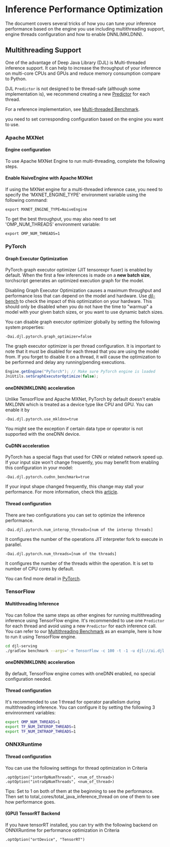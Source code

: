 # Inference Performance Optimization

The document covers several tricks of how you can tune your inference performance based on the engine you use 
including multithreading support, engine threads configuration and how to enable DNNL(MKLDNN).

## Multithreading Support

One of the advantage of Deep Java Library (DJL) is Multi-threaded inference support.
It can help to increase the throughput of your inference on multi-core CPUs and GPUs and reduce
memory consumption compare to Python.

DJL `Predictor` is not designed to be thread-safe (although some implementation is),
we recommend creating a new [Predictor](https://javadoc.io/doc/ai.djl/api/latest/ai/djl/inference/Predictor.html) for each thread.

For a reference implementation, see [Multi-threaded Benchmark](https://github.com/deepjavalibrary/djl-serving/blob/master/benchmark/src/main/java/ai/djl/benchmark/MultithreadedBenchmark.java).

you need to set corresponding configuration based on the engine you want to use.

### Apache MXNet

#### Engine configuration
To use Apache MXNet Engine to run multi-threading, complete the following steps.

#### Enable NaiveEngine with Apache MXNet
If using the MXNet engine for a multi-threaded inference case, you need to specify the 
'MXNET_ENGINE_TYPE' environment variable using the following command:

```
export MXNET_ENGINE_TYPE=NaiveEngine
```

To get the best throughput, you may also need to set 'OMP_NUM_THREADS' environment variable:

```
export OMP_NUM_THREADS=1
```

### PyTorch

#### Graph Executor Optimization

PyTorch graph executor optimizer (JIT tensorexpr fuser) is enabled by default. When the first
a few inferences is made on a **new batch size**, torchscript generates an optimized execution graph for
the model.

Disabling Graph Executor Optimization causes a maximum throughput and performance loss that
can depend on the model and hardware. Use [djl-bench](https://github.com/deepjavalibrary/djl-serving/tree/master/benchmark)
to check the impact of this optimization on your hardware.
This should only be disabled when you do not have the time to "warmup" a model with your
given batch sizes, or you want to use dynamic batch sizes.

You can disable graph executor optimizer globally by setting the following system properties:

```
-Dai.djl.pytorch.graph_optimizer=false
```

The graph executor optimizer is per thread configuration. It is important to note that it must
be disabled for each thread that you are using the model from.
If you forget to disable it on a thread, it will cause the optimization to be performed and delay
any running/pending executions.

```java
Engine.getEngine("PyTorch"); // Make sure PyTorch engine is loaded
JniUtils.setGraphExecutorOptimize(false);
```

#### oneDNN(MKLDNN) acceleration
Unlike TensorFlow and Apache MXNet, PyTorch by default doesn't enable MKLDNN which is treated as a device type like CPU and GPU.
You can enable it by

```
-Dai.djl.pytorch.use_mkldnn=true
```

You might see the exception if certain data type or operator is not supported with the oneDNN device.

#### CuDNN acceleration
PyTorch has a special flags that used for CNN or related network speed up. If your input size won't change frequently,
you may benefit from enabling this configuration in your model:

```
-Dai.djl.pytorch.cudnn_benchmark=true
```

If your input shape changed frequently, this change may stall your performance. For more information, check this 
[article](https://pytorch.org/tutorials/recipes/recipes/tuning_guide.html#enable-cudnn-auto-tuner).

#### Thread configuration
There are two configurations you can set to optimize the inference performance.

```
-Dai.djl.pytorch.num_interop_threads=[num of the interop threads]
```

It configures the number of the operations JIT interpreter fork to execute in parallel.

```
-Dai.djl.pytorch.num_threads=[num of the threads]
```

It configures the number of the threads within the operation. It is set to number of CPU cores by default.
 
You can find more detail in [PyTorch](https://pytorch.org/docs/stable/notes/cpu_threading_torchscript_inference.html).

### TensorFlow

#### Multithreading Inference
You can follow the same steps as other engines for running multithreading inference using TensorFlow engine.
It's recommended to use one `Predictor` for each thread and avoid using a new `Predictor` for each inference call.
You can refer to our [Multithreading Benchmark](https://github.com/deepjavalibrary/djl-serving/blob/master/benchmark/src/main/java/ai/djl/benchmark/MultithreadedBenchmark.java) as an example,
here is how to run it using TensorFlow engine.

```bash
cd djl-serving
./gradlew benchmark --args='-e TensorFlow -c 100 -t -1 -u djl://ai.djl.tensorflow/resnet/0.0.1/resnet50 -s 1,224,224,3'
```

#### oneDNN(MKLDNN) acceleration
By default, TensorFlow engine comes with oneDNN enabled, no special configuration needed.

#### Thread configuration
It's recommended to use 1 thread for operator parallelism during multithreading inference. 
You can configure it by setting the following 3 envinronment variables:

```bash
export OMP_NUM_THREADS=1
export TF_NUM_INTEROP_THREADS=1
export TF_NUM_INTRAOP_THREADS=1
```

### ONNXRuntime

#### Thread configuration

You can use the following settings for thread optimization in Criteria

```
.optOption("interOpNumThreads", <num_of_thread>)
.optOption("intraOpNumThreads", <num_of_thread>)
```

Tips: Set to 1 on both of them at the beginning to see the performance. 
Then set to total_cores/total_java_inference_thread on one of them to see how performance goes.

#### (GPU) TensorRT Backend

If you have tensorRT installed, you can try with the following backend on ONNXRuntime for performance optimization in Criteria

```
.optOption("ortDevice", "TensorRT")
```

